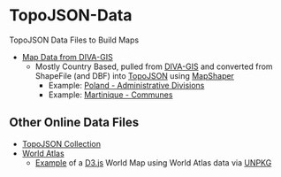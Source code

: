 # TopoJSON-Data
TopoJSON Data Files to Build Maps

* [Map Data from DIVA-GIS](https://github.com/piwodlaiwo/TopoJSON-Data/wiki/DIVA-GIS-Data-by-Country)
    * Mostly Country Based, pulled from [DIVA-GIS](http://www.diva-gis.org/) and converted from ShapeFile (and DBF) into [TopoJSON](https://github.com/topojson/topojson) using [MapShaper](https://github.com/mbloch/mapshaper/) 
        * Example: [Poland - Administrative Divisions](https://github.com/piwodlaiwo/TopoJSON-Data/blob/master/diva-gis/POL_adm/POL_adm1.topo.json)
        * Example: [Martinique - Communes](https://github.com/piwodlaiwo/TopoJSON-Data/blob/master/diva-gis/MTQ_adm/MTQ_adm2.topo.json)
        
## Other Online Data Files
* [TopoJSON Collection](https://github.com/deldersveld/topojson)
* [World Atlas](https://github.com/topojson/world-atlas)
    * [Example](https://bl.ocks.org/piwodlaiwo/3734a1357696dcff203a94012646e932) of a [D3.js](https://github.com/d3/d3) World Map using World Atlas data via [UNPKG](https://unpkg.com/world-atlas@1.1.4/world/)
